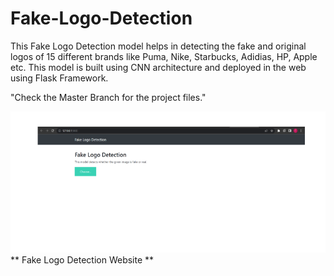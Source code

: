 # Fake-Logo-Detection
This Fake Logo Detection model helps in detecting the fake and original logos of 15 different brands like Puma, Nike, Starbucks, Adidias, HP, Apple etc. This model is built using CNN architecture and deployed in the web using Flask Framework.

"Check the Master Branch for the project files."

![Fake Logo Detection Website](Website.png "Fake Logo Detection Website")
** Fake Logo Detection Website **

